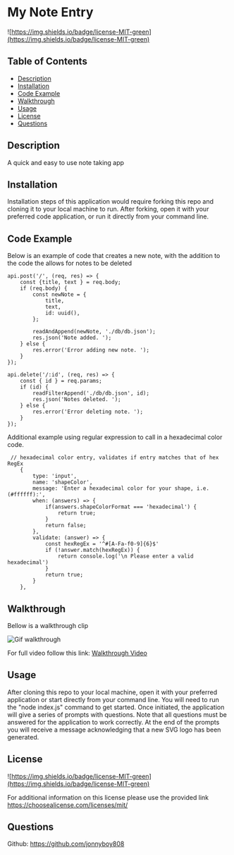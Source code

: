 # My Note Entry

![https://img.shields.io/badge/license-MIT-green](https://img.shields.io/badge/license-MIT-green)

## Table of Contents

* [Description](#description)
* [Installation](#installation)
* [Code Example](#code-example)
* [Walkthrough](#walkthrough)
* [Usage](#usage)
* [License](#license)
* [Questions](#questions)



## Description
A quick and easy to use note taking app

## Installation
Installation steps of this application would require forking this repo and cloning it to your local machine to run. After forking, open it with your preferred code application, or run it directly from your command line.

## Code Example
Below is an example of code that creates a new note, with the addition to the code the allows for notes to be deleted
```JS
api.post('/', (req, res) => {
    const {title, text } = req.body;
    if (req.body) {
        const newNote = {
            title,
            text,
            id: uuid(),
        };

        readAndAppend(newNote, './db/db.json');
        res.json('Note added. ');
    } else {
        res.error('Error adding new note. ');
    }
});

api.delete('/:id', (req, res) => {
    const { id } = req.params;
    if (id) {
        readFilterAppend('./db/db.json', id);
        res.json('Notes deleted. ');
    } else {
        res.error('Error deleting note. ');
    }
});
```
Additional example using regular expression to call in a hexadecimal color code.
```JS
 // hexadecimal color entry, validates if entry matches that of hex RegEx
    {
        type: 'input',
        name: 'shapeColor',
        message: 'Enter a hexadecimal color for your shape, i.e.(#ffffff):',
        when: (answers) => {
            if(answers.shapeColorFormat === 'hexadecimal') {
                return true;
            }
            return false;
        },
        validate: (answer) => {
            const hexRegEx = '^#[A-Fa-f0-9]{6}$'
            if (!answer.match(hexRegEx)) {
                return console.log('\n Please enter a valid hexadecimal')
            }
            return true;
        }
    },
```

## Walkthrough 
Bellow is a walkthrough clip

![Gif walkthrough](./lib/images/walkthrough-clip.gif)

For full video follow this link:
[Walkthrough Video](https://drive.google.com/file/d/14UQJPJBKa2sD4RZ_sbFJNKHDpAinv7Ne/view)

## Usage
After cloning this repo to your local machine, open it with your preferred application or start directly from your command line. You will need to run the "node index.js" command to get started. Once initiated, the application will give a series of prompts with questions. Note that all questions must be answered for the application to work correctly. At the end of the prompts you will receive a message acknowledging that a new SVG logo has been generated.



## License
![https://img.shields.io/badge/license-MIT-green](https://img.shields.io/badge/license-MIT-green)

For additional information on this license please use the provided link
https://choosealicense.com/licenses/mit/

## Questions
Github: https://github.com/jonnyboy808


